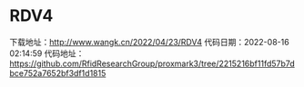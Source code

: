 # RDV4
下载地址：http://www.wangk.cn/2022/04/23/RDV4
代码日期：2022-08-16 02:14:59
代码地址：https://github.com/RfidResearchGroup/proxmark3/tree/2215216bf11fd57b7dbce752a7652bf3df1d1815
